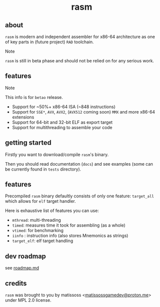 <div align=center>
    <h1>rasm</h1>
</div>

## about

`rasm` is modern and independent assembler for x86-64 architecture as one of key parts in (future project) `RAD` toolchain.

> [!NOTE]
> `rasm` is still in beta phase and should not be relied on for any serious work.

## features

> [!NOTE]
> This info is for `betao` release.

- Support for ~50%+ x86-64 ISA (~848 instructions)
- Support for `SSE*`, `AVX`, `AVX2`, (`AVX512` coming soon) `MMX` and more x86-64 extensions
- Support for 64-bit and 32-bit ELF as export target
- Support for multithreading to assemble your code

## getting started

Firstly you want to download/compile `rasm`'s binary.

Then you should read documentation (`docs`) and see examples (some can be currently found in `tests` directory).

## features

Precompiled `rasm` binary defaultly consists of only one feature: `target_all` which allows for `elf` target handler.

Here is exhaustive list of features you can use:

- `mthread`: multi-threading
- `timed`: measures time it took for assembling (as a whole)
- `vtimed`: for benchmarking
- `iinfo` : instruction info (also stores Mnemonics as strings)
- `target_elf`: elf target handling

## dev roadmap

see [roadmap.md](roadmap.md)

## credits

`rasm` was brought to you by matissoss \<matissossgamedev@proton.me> under MPL 2.0 license.
